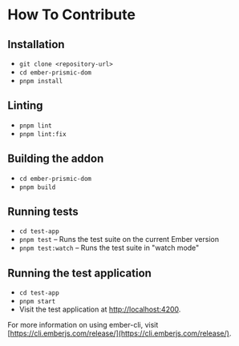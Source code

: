 # How To Contribute

## Installation

* `git clone <repository-url>`
* `cd ember-prismic-dom`
* `pnpm install`

## Linting

* `pnpm lint`
* `pnpm lint:fix`

## Building the addon

* `cd ember-prismic-dom`
* `pnpm build`

## Running tests

* `cd test-app`
* `pnpm test` – Runs the test suite on the current Ember version
* `pnpm test:watch` – Runs the test suite in "watch mode"

## Running the test application

* `cd test-app`
* `pnpm start`
* Visit the test application at [http://localhost:4200](http://localhost:4200).

For more information on using ember-cli, visit [https://cli.emberjs.com/release/](https://cli.emberjs.com/release/).
